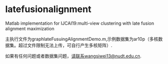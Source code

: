 # latefusionalignment
Matlab implementation for IJCAI19:multi-view clustering with late fusion alignment maximization


主执行文件为graphlateFusuingAlignmentDemo.m,示例数据集为ar10p（多核数据集。超过文件限制无法上传，可自行产生多核矩阵）.

如果有任何问题或者数据集问题，请联系wangsiwei13@nudt.edu.cn.

